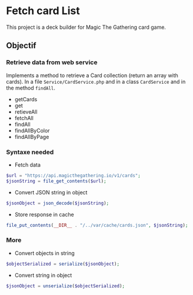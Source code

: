 # Fetch card List

This project is a deck builder for Magic The Gathering card game.

## Objectif

### Retrieve data from web service
Implements a method to retrieve a Card collection (return an array with cards). 
In a file `Service/CardService.php` and in a class `CardService` and in the method `findAll`.

* getCards
* get
* retieveAll
* fetchAll
* findAll
* findAllByColor
* findAllByPage

### Syntaxe needed

* Fetch data

```php
$url = "https://api.magicthegathering.io/v1/cards";
$jsonString = file_get_contents($url);
```

* Convert JSON string in object

```php
$jsonObject = json_decode($jsonString);
```

* Store response in cache

```php
file_put_contents(__DIR__ . "/../var/cache/cards.json", $jsonString);
```

### More

* Convert objects in string

```php
$objectSerialized = serialize($jsonObject);
```

* Convert string in object

```php
$jsonObject = unserialize($objectSerialized);
```